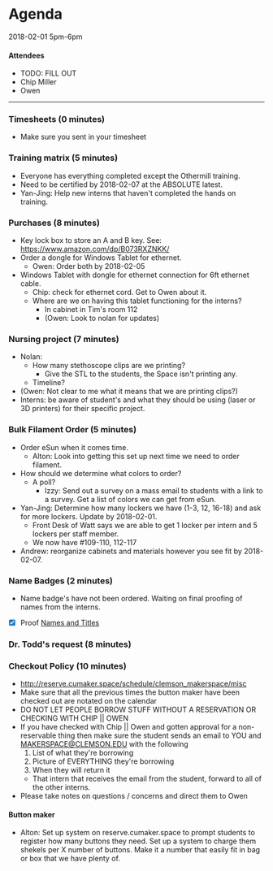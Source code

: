 # Agenda
2018-02-01
5pm-6pm

#### Attendees
- TODO: FILL OUT
- Chip Miller
- Owen


-----

### Timesheets (0 minutes)
- Make sure you sent in your timesheet

### Training matrix (5 minutes)
- Everyone has everything completed except the Othermill training.
- Need to be certified by 2018-02-07 at the ABSOLUTE latest.
- Yan-Jing: Help new interns that haven't completed the hands on training.

### Purchases (8 minutes)
- Key lock box to store an A and B key. See: https://www.amazon.com/dp/B073RXZNKK/
- Order a dongle for Windows Tablet for ethernet.
  - Owen: Order both by 2018-02-05
- Windows Tablet with dongle for ethernet connection for 6ft ethernet cable.
  - Chip: check for ethernet cord. Get to Owen about it.
  - Where are we on having this tablet functioning for the interns?
    - In cabinet in Tim's room 112
    - (Owen: Look to nolan for updates)

### Nursing project (7 minutes)
- Nolan:
  - How many stethoscope clips are we printing?
    - Give the STL to the students, the Space isn't printing any.
  - Timeline?
 - (Owen: Not clear to me what it means that we are printing clips?)
 - Interns: be aware of student's and what they should be using (laser or 3D printers) for their specific project.

### Bulk Filament Order (5 minutes)
- Order eSun when it comes time.
  - Alton: Look into getting this set up next time we need to order filament.
- How should we determine what colors to order?
  - A poll?
    - Izzy: Send out a survey on a mass email to students with a link to a survey. Get a list of colors we can get from eSun.
- Yan-Jing: Determine how many lockers we have (1-3, 12, 16-18) and ask for more lockers. Update by 2018-02-01.
  - Front Desk of Watt says we are able to get 1 locker per intern and 5 lockers per staff member.
  - We now have #109-110, 112-117
- Andrew: reorganize cabinets and materials however you see fit by 2018-02-07.

### Name Badges (2 minutes)
- Name badge's have not been ordered. Waiting on final proofing of names from the interns.
- [X] Proof [Names and Titles](/assets/2018-01-23_Name_Badge_Draft_Order.pdf)

### Dr. Todd's request (8 minutes)

### Checkout Policy (10 minutes)
- http://reserve.cumaker.space/schedule/clemson_makerspace/misc
- Make sure that all the previous times the button maker have been checked out are notated on the calendar
- DO NOT LET PEOPLE BORROW STUFF WITHOUT A RESERVATION OR CHECKING WITH CHIP || OWEN
- If you have checked with Chip || Owen and gotten approval for a non-reservable thing then make sure the student sends an email to YOU and MAKERSPACE@CLEMSON.EDU with the following
    1. List of what they're borrowing
    2. Picture of EVERYTHING they're borrowing
    3. When they will return it
  - That intern that receives the email from the student, forward to all of the other interns.
- Please take notes on questions / concerns and direct them to Owen

#### Button maker
- Alton: Set up system on reserve.cumaker.space to prompt students to register how many buttons they need. Set up a system to charge them shekels per X number of buttons. Make it a number that easily fit in bag or box that we have plenty of.
